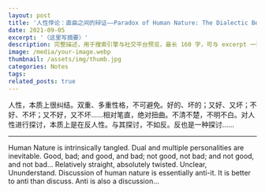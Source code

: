 ```yaml
---
layout: post
title: '人性悖论：直曲之间的辩证——Paradox of Human Nature: The Dialectic Between Straight and Twisted'
date: 2021-09-05
excerpt: '（这里写摘要）'
description: 完整描述，用于搜索引擎与社交平台预览，最长 160 字，可与 excerpt 一致
image: /media/your-image.webp
thumbnail: /assets/img/thumb.jpg
categories: Notes
tags: 
related_posts: true
---
```


人性，本质上很纠结。双重、多重性格，不可避免。好的、坏的；又好、又坏；不好、不坏；又不好，又不坏……相对笔直，绝对扭曲。不清不楚，不明不白。对人性进行探讨，本质上是在反人性。与其探讨，不如反。反也是一种探讨……

---

Human Nature is intrinsically tangled. Dual and multiple personalities are inevitable. Good, bad; and good, and bad; not good, not bad; and not good, and not bad… Relatively straight, absolutely twisted. Unclear, Ununderstand. Discussion of human nature is essentially anti-it. It is better to anti than discuss. Anti is also a discussion…